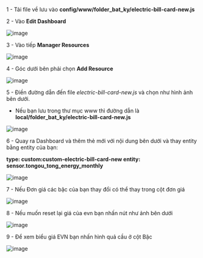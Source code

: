 
1 - Tải file về lưu vào **config/www/folder_bat_ky/electric-bill-card-new.js**

2 - Vào **Edit Dashboard**

![image](https://github.com/user-attachments/assets/1908c1d4-c04f-47f5-99bb-923c08c9e76c)

3 - Vào tiếp **Manager Resources**

![image](https://github.com/user-attachments/assets/533f94c7-b45c-40d1-b6e2-b3217c29a6a8)

4 - Góc dưới bên phải chọn **Add Resource**

![image](https://github.com/user-attachments/assets/814282c1-9c71-43d8-90ca-c36d6c90f677)

5 - Điền đường dẫn đến file _electric-bill-card-new.js_ và chọn như hình ảnh bên dưới.

  - Nếu bạn lưu trong thư mục www thì đường dẫn là **local/folder_bat_ky/electric-bill-card-new.js**
    
![image](https://github.com/user-attachments/assets/41688c2b-1859-4391-9a3e-9db362d0af8e)

6 -  Quay ra Dashboard và thêm thẻ mới với nội dung bên dưới và thay entity bằng entity của bạn:

**type: custom:custom-electric-bill-card-new
entity: sensor.tongou_tong_energy_monthly**

![image](https://github.com/user-attachments/assets/c49a22b9-ba28-4786-942a-17a3fd92ac98)

7 - Nếu Đơn giá các bậc của bạn thay đổi có thể thay trong cột đơn giá

![image](https://github.com/user-attachments/assets/5a82c070-d932-4049-b144-5aa02a5ddf97)

8 - Nếu muốn reset lại giá của evn bạn nhấn nút như ảnh bên dưới

![image](https://github.com/user-attachments/assets/0e465fdc-e706-4e80-92b8-e918a8955024)

9 - Để xem biểu giá EVN bạn nhấn hình quả cầu ở cột Bậc

![image](https://github.com/user-attachments/assets/624d2f71-88c6-49d3-b26c-24edcb56498b)
